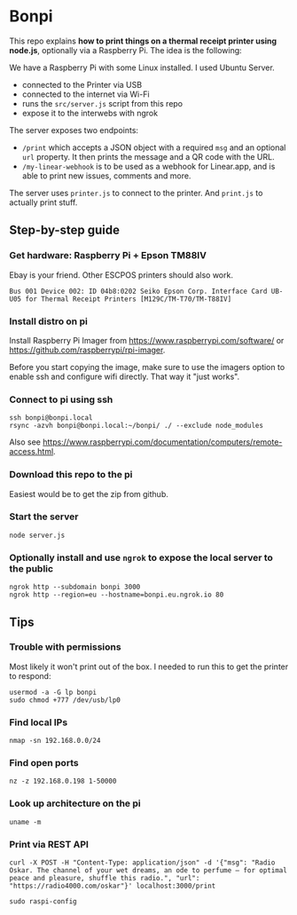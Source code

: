 # Bonpi

This repo explains **how to print things on a thermal receipt printer using node.js**, optionally via a Raspberry Pi. The idea is the following:

We have a Raspberry Pi with some Linux installed. I used Ubuntu Server.

- connected to the Printer via USB
- connected to the internet via Wi-Fi
- runs the `src/server.js` script from this repo
- expose it to the interwebs with ngrok
		
The server exposes two endpoints:

- `/print` which accepts a JSON object with a required `msg` and an optional `url` property. It then prints the message and a QR code with the URL.
- `/my-linear-webhook` is to be used as a webhook for Linear.app, and is able to print new issues, comments and more.
		
The server uses `printer.js` to connect to the printer. And `print.js` to actually print stuff.

## Step-by-step guide

### Get hardware: Raspberry Pi + Epson TM88IV

Ebay is your friend. Other ESCPOS printers should also work.

	Bus 001 Device 002: ID 04b8:0202 Seiko Epson Corp. Interface Card UB-U05 for Thermal Receipt Printers [M129C/TM-T70/TM-T88IV]

### Install distro on pi

Install Raspberry Pi Imager from https://www.raspberrypi.com/software/ or https://github.com/raspberrypi/rpi-imager.

Before you start copying the image, make sure to use the imagers option to enable ssh and configure wifi directly. That way it "just works".

### Connect to pi using ssh

	ssh bonpi@bonpi.local
	rsync -azvh bonpi@bonpi.local:~/bonpi/ ./ --exclude node_modules

Also see https://www.raspberrypi.com/documentation/computers/remote-access.html.

### Download this repo to the pi

Easiest would be to get the zip from github.

### Start the server

	node server.js

### Optionally install and use `ngrok` to expose the local server to the public

    ngrok http --subdomain bonpi 3000
    ngrok http --region=eu --hostname=bonpi.eu.ngrok.io 80

## Tips

### Trouble with permissions

Most likely it won't print out of the box. I needed to run this to get the printer to respond:

	usermod -a -G lp bonpi
	sudo chmod +777 /dev/usb/lp0

### Find local IPs

	nmap -sn 192.168.0.0/24

### Find open ports

	nz -z 192.168.0.198 1-50000

### Look up architecture on the pi

	uname -m

### Print via REST API

	curl -X POST -H "Content-Type: application/json" -d '{"msg": "Radio Oskar. The channel of your wet dreams, an ode to perfume — for optimal peace and pleasure, shuffle this radio.", "url": "https://radio4000.com/oskar"}' localhost:3000/print

	sudo raspi-config
